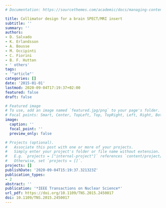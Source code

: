 ```yaml
---
# Documentation: https://sourcethemes.com/academic/docs/managing-content/

title: Collimator design for a brain SPECT/MRI insert
subtitle: ''
summary: ''
authors:
- D. Salvado
- K. Erlandsson
- A. Bousse
- M. Occipinti
- C. Fiorini
- B. F. Hutton
- ' others'
tags:
- '"article"'
categories: []
date: '2015-01-01'
lastmod: 2020-09-04T17:19:37+02:00
featured: false
draft: false

# Featured image
# To use, add an image named `featured.jpg/png` to your page's folder.
# Focal points: Smart, Center, TopLeft, Top, TopRight, Left, Right, BottomLeft, Bottom, BottomRight.
image:
  caption: ''
  focal_point: ''
  preview_only: false

# Projects (optional).
#   Associate this post with one or more of your projects.
#   Simply enter your project's folder or file name without extension.
#   E.g. `projects = ["internal-project"]` references `content/project/deep-learning/index.md`.
#   Otherwise, set `projects = []`.
projects: []
publishDate: '2020-09-04T15:19:37.321323Z'
publication_types:
- 2
abstract: ''
publication: '*IEEE Transactions on Nuclear Science*'
url_pdf: https://doi.org/10.1109/TNS.2015.2450017
doi: 10.1109/TNS.2015.2450017
---
```

